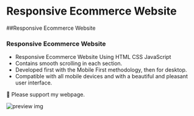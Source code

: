 # Responsive Ecommerce Website
##Responsive Ecommerce Website
### Responsive Ecommerce Website

- Responsive Ecommerce Website Using HTML CSS JavaScript
- Contains smooth scrolling in each section.
- Developed first with the Mobile First methodology, then for desktop.
- Compatible with all mobile devices and with a beautiful and pleasant user interface.

💙 Please support my webpage.

![preview img](/preview.png)

